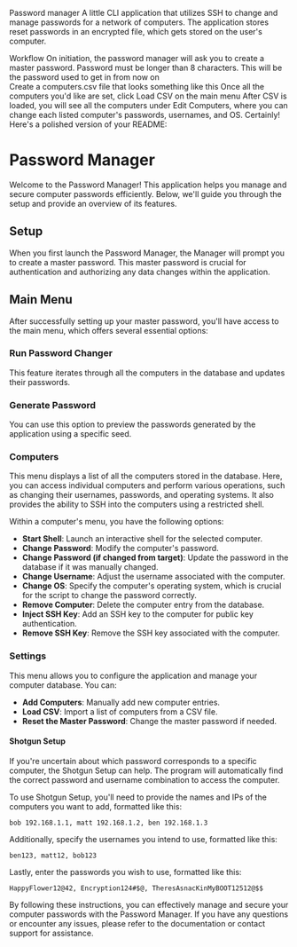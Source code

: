 Password manager
A little CLI application that utilizes SSH to change and manage passwords for a network of computers. The application stores reset passwords in an encrypted file, which gets stored on the user's computer.

Workflow
On initiation, the password manager will ask you to create a master password. Password must be longer than 8 characters. This will be the password used to get in from now on  
Create a computers.csv file that looks something like this
Once all the computers you'd like are set, click Load CSV on the main menu
After CSV is loaded, you will see all the computers under Edit Computers, where you can change each listed computer's passwords, usernames, and OS.
Certainly! Here's a polished version of your README:

# Password Manager

Welcome to the Password Manager! This application helps you manage and secure computer passwords efficiently. Below, we'll guide you through the setup and provide an overview of its features.

## Setup

When you first launch the Password Manager, the Manager will prompt you to create a master password. This master password is crucial for authentication and authorizing any data changes within the application.

## Main Menu

After successfully setting up your master password, you'll have access to the main menu, which offers several essential options:

### Run Password Changer

This feature iterates through all the computers in the database and updates their passwords.

### Generate Password

You can use this option to preview the passwords generated by the application using a specific seed.

### Computers

This menu displays a list of all the computers stored in the database. Here, you can access individual computers and perform various operations, such as changing their usernames, passwords, and operating systems. It also provides the ability to SSH into the computers using a restricted shell.

Within a computer's menu, you have the following options:

-   **Start Shell**: Launch an interactive shell for the selected computer.
-   **Change Password**: Modify the computer's password.
-   **Change Password (if changed from target)**: Update the password in the database if it was manually changed.
-   **Change Username**: Adjust the username associated with the computer.
-   **Change OS**: Specify the computer's operating system, which is crucial for the script to change the password correctly.
-   **Remove Computer**: Delete the computer entry from the database.
-   **Inject SSH Key**: Add an SSH key to the computer for public key authentication.
-   **Remove SSH Key**: Remove the SSH key associated with the computer.

### Settings

This menu allows you to configure the application and manage your computer database. You can:

-   **Add Computers**: Manually add new computer entries.
-   **Load CSV**: Import a list of computers from a CSV file.
-   **Reset the Master Password**: Change the master password if needed.

#### Shotgun Setup

If you're uncertain about which password corresponds to a specific computer, the Shotgun Setup can help. The program will automatically find the correct password and username combination to access the computer.

To use Shotgun Setup, you'll need to provide the names and IPs of the computers you want to add, formatted like this:

```
bob 192.168.1.1, matt 192.168.1.2, ben 192.168.1.3
```

Additionally, specify the usernames you intend to use, formatted like this:

```
ben123, matt12, bob123
```

Lastly, enter the passwords you wish to use, formatted like this:

```
HappyFlower12@42, Encryption124#$@, TheresAsnacKinMyBOOT12512@$$
```

By following these instructions, you can effectively manage and secure your computer passwords with the Password Manager. If you have any questions or encounter any issues, please refer to the documentation or contact support for assistance.
